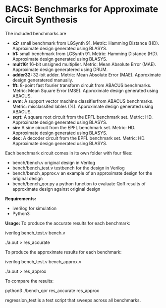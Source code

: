 # BACS: Benchmarks for Approximate Circuit Synthesis

The included benchmarks are

- **x2:**      small benchmark from LGSynth 91. Metric: Hamming Distance (HD). Approximate design generated using BLASYS.
- **b1:**      small benchmark from LGSynth 91. Metric: Hamming Distance (HD). Approximate design generated using BLASYS.
- **mult16:**  16-bit unsigned multiplier. Metric: Mean Absolute Error (MAE). Approximate design generatered using DRUM.
- **adder32:** 32-bit adder. Metric: Mean Absolute Error (MAE). Approximate design generatered manually.
- **fft:**     8-point fast fourier transform circuit from ABACUS benchmarks. Metric: Mean Square Error (MSE). Approximate design generated using ABACUS.
- **svm:**     A support vector machine classifierfrom ABACUS benchmarks.  Metric: misclassifed lables (%). Approximate design generated using ABACUS.
- **sqrt:**    A square root circuit from the EPFL benchmark set. Metric: HD. Approximate design generated using BLASYS.
- **sin:**     A sine circuit from the EPFL benchmark set. Metric: HD. Approximate design generated using BLASYS.
- **dec:**     A decoder circuit from the EPFL benchmark set. Metric: HD. Approximate design generated using BLASYS.


Each benchmark circuit comes in its own folder with four files:

- bench/bench.v           original design in Verilog
- bench/bench_test.v      testbench for the design in Verilog
- bench/bench_approx.v    an example of an approximate design for the original design
- bench/bench_qor.py      a python function to evaluate QoR results of approximate design against original design

**Requirements:**
- iverilog for simulation
- Python3


**Usage:** 
To produce the accurate results for each benchmark:

iverilog bench_test.v bench.v

./a.out > res_accurate

To produce the approximate results for each benchmark:

iverilog bench_test.v bench_approx.v

./a.out > res_approx

To compare the results:

python3 ./bench_qor res_accurate res_approx

regression_test is a test script that sweeps across all benchmarks.

